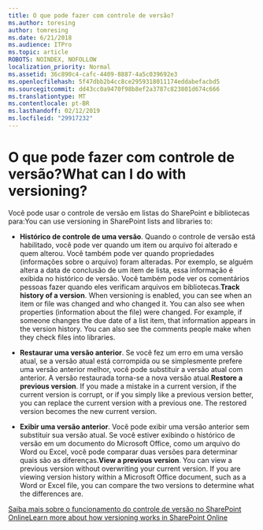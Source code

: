 ```yaml
---
title: O que pode fazer com controle de versão?
ms.author: toresing
author: tomresing
ms.date: 6/21/2018
ms.audience: ITPro
ms.topic: article
ROBOTS: NOINDEX, NOFOLLOW
localization_priority: Normal
ms.assetid: 36c890c4-cafc-4409-8887-4a5c039692e3
ms.openlocfilehash: 5f47dbb2b4cc8ce2959318011174eddabefacbd5
ms.sourcegitcommit: dd43cc0a9470f98b8ef2a3787c823801d674c666
ms.translationtype: MT
ms.contentlocale: pt-BR
ms.lasthandoff: 02/12/2019
ms.locfileid: "29917232"
---
```

# <a name="what-can-i-do-with-versioning"></a><span data-ttu-id="0afbd-102">O que pode fazer com controle de versão?</span><span class="sxs-lookup"><span data-stu-id="0afbd-102">What can I do with versioning?</span></span>

<span data-ttu-id="0afbd-103">Você pode usar o controle de versão em listas do SharePoint e bibliotecas para:</span><span class="sxs-lookup"><span data-stu-id="0afbd-103">You can use versioning in SharePoint lists and libraries to:</span></span>
  
- <span data-ttu-id="0afbd-p101">**Histórico de controle de uma versão**. Quando o controle de versão está habilitado, você pode ver quando um item ou arquivo foi alterado e quem alterou. Você também pode ver quando propriedades (informações sobre o arquivo) foram alteradas. Por exemplo, se alguém altera a data de conclusão de um item de lista, essa informação é exibida no histórico de versão. Você também pode ver os comentários pessoas fazer quando eles verificam arquivos em bibliotecas.</span><span class="sxs-lookup"><span data-stu-id="0afbd-p101">**Track history of a version**. When versioning is enabled, you can see when an item or file was changed and who changed it. You can also see when properties (information about the file) were changed. For example, if someone changes the due date of a list item, that information appears in the version history. You can also see the comments people make when they check files into libraries.</span></span> 
    
- <span data-ttu-id="0afbd-p102">**Restaurar uma versão anterior**. Se você fez um erro em uma versão atual, se a versão atual está corrompida ou se simplesmente prefere uma versão anterior melhor, você pode substituir a versão atual com anterior. A versão restaurada torna-se a nova versão atual.</span><span class="sxs-lookup"><span data-stu-id="0afbd-p102">**Restore a previous version**. If you made a mistake in a current version, if the current version is corrupt, or if you simply like a previous version better, you can replace the current version with a previous one. The restored version becomes the new current version.</span></span> 
    
- <span data-ttu-id="0afbd-p103">**Exibir uma versão anterior**. Você pode exibir uma versão anterior sem substituir sua versão atual. Se você estiver exibindo o histórico de versão em um documento do Microsoft Office, como um arquivo do Word ou Excel, você pode comparar duas versões para determinar quais são as diferenças.</span><span class="sxs-lookup"><span data-stu-id="0afbd-p103">**View a previous version**. You can view a previous version without overwriting your current version. If you are viewing version history within a Microsoft Office document, such as a Word or Excel file, you can compare the two versions to determine what the differences are.</span></span> 
    
[<span data-ttu-id="0afbd-115">Saiba mais sobre o funcionamento do controle de versão no SharePoint Online</span><span class="sxs-lookup"><span data-stu-id="0afbd-115">Learn more about how versioning works in SharePoint Online</span></span>](https://go.microsoft.com/fwlink/?linkid=875710)
  

